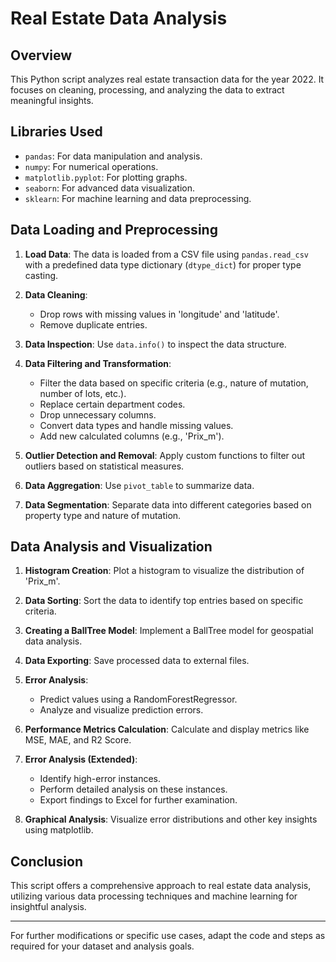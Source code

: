 # Real Estate Data Analysis

## Overview
This Python script analyzes real estate transaction data for the year 2022. It focuses on cleaning, processing, and analyzing the data to extract meaningful insights.

## Libraries Used
- `pandas`: For data manipulation and analysis.
- `numpy`: For numerical operations.
- `matplotlib.pyplot`: For plotting graphs.
- `seaborn`: For advanced data visualization.
- `sklearn`: For machine learning and data preprocessing.

## Data Loading and Preprocessing
1. **Load Data**: The data is loaded from a CSV file using `pandas.read_csv` with a predefined data type dictionary (`dtype_dict`) for proper type casting.

2. **Data Cleaning**:
   - Drop rows with missing values in 'longitude' and 'latitude'.
   - Remove duplicate entries.

3. **Data Inspection**: Use `data.info()` to inspect the data structure.

4. **Data Filtering and Transformation**:
   - Filter the data based on specific criteria (e.g., nature of mutation, number of lots, etc.).
   - Replace certain department codes.
   - Drop unnecessary columns.
   - Convert data types and handle missing values.
   - Add new calculated columns (e.g., 'Prix_m').

5. **Outlier Detection and Removal**: Apply custom functions to filter out outliers based on statistical measures.

6. **Data Aggregation**: Use `pivot_table` to summarize data.

7. **Data Segmentation**: Separate data into different categories based on property type and nature of mutation.

## Data Analysis and Visualization
1. **Histogram Creation**: Plot a histogram to visualize the distribution of 'Prix_m'.

2. **Data Sorting**: Sort the data to identify top entries based on specific criteria.

3. **Creating a BallTree Model**: Implement a BallTree model for geospatial data analysis.

4. **Data Exporting**: Save processed data to external files.

5. **Error Analysis**:
   - Predict values using a RandomForestRegressor.
   - Analyze and visualize prediction errors.

6. **Performance Metrics Calculation**: Calculate and display metrics like MSE, MAE, and R2 Score.

7. **Error Analysis (Extended)**:
   - Identify high-error instances.
   - Perform detailed analysis on these instances.
   - Export findings to Excel for further examination.

8. **Graphical Analysis**: Visualize error distributions and other key insights using matplotlib.

## Conclusion
This script offers a comprehensive approach to real estate data analysis, utilizing various data processing techniques and machine learning for insightful analysis.

---

For further modifications or specific use cases, adapt the code and steps as required for your dataset and analysis goals.
